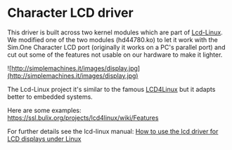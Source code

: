 # Character LCD driver #

This driver is built across two kernel modules which are part of [Lcd-Linux](http://lcd-linux.sourceforge.net/). We modified one of the two modules (hd44780.ko) to let it work with the Sim.One Character LCD port (originally it works on a PC's parallel port) and cut out some of the features not usable on our hardware to make it lighter.

![http://simplemachines.it/images/display.jpg](http://simplemachines.it/images/display.jpg)

The Lcd-Linux project it's similar to the famous [LCD4Linux](https://ssl.bulix.org/projects/lcd4linux/) but it adapts better to embedded systems.

Here are some examples:
https://ssl.bulix.org/projects/lcd4linux/wiki/Features

For further details see the lcd-linux manual:
[How to use the lcd driver for LCD displays under Linux](http://lcd-linux.cvs.sourceforge.net/viewvc/lcd-linux/lcd-linux-new/Documentation/lcd-linux.txt?view=markup)